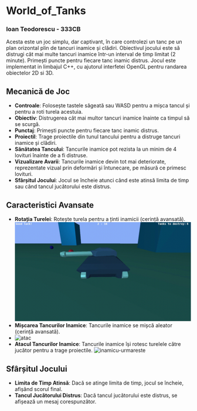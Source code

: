 # World_of_Tanks
### Ioan Teodorescu - 333CB

Acesta este un joc simplu, dar captivant, în care controlezi un tanc pe un plan orizontal plin de tancuri inamice și clădiri. Obiectivul jocului este să distrugi cât mai multe tancuri inamice într-un interval de timp limitat (2 minute). Primești puncte pentru fiecare tanc inamic distrus. Jocul este implementat in limbajul C++, cu ajutorul interfetei OpenGL pentru randarea obiectelor 2D si 3D.

## Mecanică de Joc

- **Controale**: Folosește tastele săgeată sau WASD pentru a mișca tancul și pentru a roti turela acestuia.
- **Obiectiv**: Distrugerea cât mai multor tancuri inamice înainte ca timpul să se scurgă.
- **Punctaj**: Primești puncte pentru fiecare tanc inamic distrus.
- **Proiectil**: Trage proiectile din tunul tancului pentru a distruge tancuri inamice și clădiri.
- **Sănătatea Tancului**: Tancurile inamice pot rezista la un minim de 4 lovituri înainte de a fi distruse.
- **Vizualizare Avarii**: Tancurile inamice devin tot mai deteriorate, reprezentate vizual prin deformări și întunecare, pe măsură ce primesc lovituri.
- **Sfârșitul Jocului**: Jocul se încheie atunci când este atinsă limita de timp sau când tancul jucătorului este distrus.

## Caracteristici Avansate

- **Rotația Turelei**: Rotește turela pentru a ținti inamicii (cerință avansată).
  ![arunca-tureta](/readmeimgs/arunca-tureta.gif "arunca-tureta")
- **Mișcarea Tancurilor Inamice**: Tancurile inamice se mișcă aleator (cerință avansată).
- ![atac](/readmeimgs/atac.gif "atac")
- **Atacul Tancurilor Inamice**: Tancurile inamice își rotesc turelele către jucător pentru a trage proiectile.
  ![inamicu-urmareste](/readmeimgs/inamicu-urmareste.gif "inamicu-urmareste")

## Sfârșitul Jocului

- **Limita de Timp Atinsă**: Dacă se atinge limita de timp, jocul se încheie, afișând scorul final.
- **Tancul Jucătorului Distrus**: Dacă tancul jucătorului este distrus, se afișează un mesaj corespunzător.

